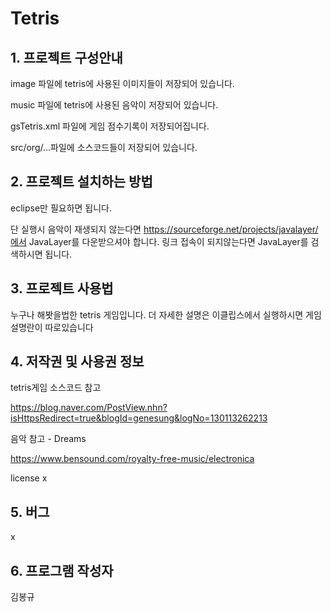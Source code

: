 # Tetris

## 1. 프로젝트 구성안내
image 파일에 tetris에 사용된 이미지들이 저장되어 있습니다.

music 파일에 tetris에 사용된 음악이 저장되어 있습니다.

gsTetris.xml 파일에 게임 점수기록이 저장되어집니다.

src/org/...파일에 소스코드들이 저장되어 있습니다.

## 2. 프로젝트 설치하는 방법
eclipse만 필요하면 됩니다. 

단 실행시 음악이 재생되지 않는다면 https://sourceforge.net/projects/javalayer/에서 JavaLayer를 다운받으셔야 합니다. 링크 접속이 되지않는다면 JavaLayer를 검색하시면 됩니다.

## 3. 프로젝트 사용법
누구나 해봣을법한 tetris 게임입니다. 더 자세한 설명은 이클립스에서 실행하시면 게임설명란이 따로있습니다

## 4. 저작권 및 사용권 정보
tetris게임 소스코드 참고

https://blog.naver.com/PostView.nhn?isHttpsRedirect=true&blogId=genesung&logNo=130113262213

음악 참고 - Dreams

https://www.bensound.com/royalty-free-music/electronica

license x

## 5. 버그
x

## 6. 프로그램 작성자
김봉규
